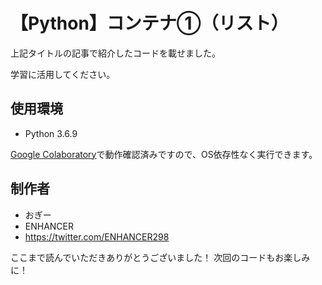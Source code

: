 # 【Python】コンテナ①（リスト）

上記タイトルの記事で紹介したコードを載せました。

学習に活用してください。

## 使用環境

* Python 3.6.9

[Google Colaboratory](https://www.anaconda.com/distribution/)で動作確認済みですので、OS依存性なく実行できます。


## 制作者

* おぎー
* ENHANCER
* https://twitter.com/ENHANCER298

ここまで読んでいただきありがとうございました！
次回のコードもお楽しみに！

